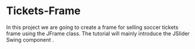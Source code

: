 # Tickets-Frame
In this project we are going to create a frame for selling soccer tickets frame using the  JFrame class. The tutorial will mainly introduce  the JSlider Swing component .
